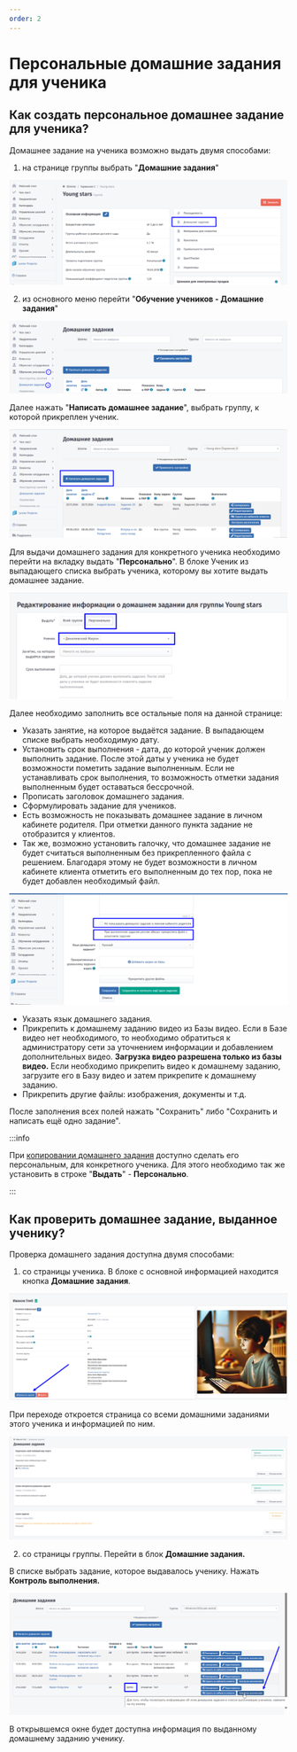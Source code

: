 ```yaml
---
order: 2
---
```


# Персональные домашние задания для ученика

## Как создать персональное домашнее задание для ученика?

Домашнее задание на ученика возможно выдать двумя способами:

1. на странице группы выбрать "**Домашние задания**"

![](<../.gitbook/assets/image (117).png>)

2. из основного меню перейти "**Обучение учеников - Домашние задания**"

![](<../.gitbook/assets/image (1) (3).png>)

Далее нажать "**Написать домашнее задание**", выбрать группу, к которой прикреплен ученик.

![](<../.gitbook/assets/image (2) (3).png>)

Для выдачи домашнего задания для конкретного ученика необходимо перейти на вкладку выдать "**Персонально**". В блоке Ученик из выпадающего списка выбрать ученика, которому вы хотите выдать домашнее задание.

![](<../.gitbook/assets/image (118).png>)

Далее необходимо заполнить все остальные поля на данной странице:

* Указать занятие, на которое выдаётся задание. В выпадающем списке выбрать необходимую дату.
* Установить срок выполнения - дата, до которой ученик должен выполнить задание. После этой даты у ученика не будет возможности пометить задание выполненным. Если не устанавливать срок выполнения, то возможность отметки задания выполненным будет оставаться бессрочной.
* Прописать заголовок домашнего задания.
* Сформулировать задание для учеников.
* Есть возможность не показывать домашнее задание в личном кабинете родителя. При отметки данного пункта задание не отобразится у клиентов.
* Так же, возможно установить галочку, что домашнее задание не будет считаться выполненным без прикрепленного файла с решением. Благодаря этому не будет возможности в личном кабинете клиента отметить его выполненным до тех пор, пока не будет добавлен необходимый файл.

![](<../.gitbook/assets/image (3) (4).png>)

* Указать язык домашнего задания.
* Прикрепить к домашнему заданию видео из Базы видео. Если в Базе видео нет необходимого, то необходимо обратиться к администратору сети за уточнением информации и добавлением дополнительных видео. **Загрузка видео разрешена только из базы видео.** Если необходимо прикрепить видео к домашнему заданию, загрузите его в Базу видео и затем прикрепите к домашнему заданию.
* Прикрепить другие файлы: изображения, документы и т.д.

После заполнения всех полей нажать "Сохранить" либо "Сохранить и написать ещё одно задание".

:::info

При [копировании домашнего задания](https://informa.gitbook.io/education-erp/instrukcii-po-rabote/domashnie-zadaniya-na-gruppu#kak-skopirovat-domashnee-zadanie-dlya-drugoi-gruppy) доступно сделать его персональным, для конкретного ученика. Для этого необходимо так же установить в строке "**Выдать**" - **Персонально**.

:::

## Как проверить домашнее задание, выданное ученику?

Проверка домашнего задания доступна двумя способами:

1. со страницы ученика. В блоке с основной информацией находится кнопка **Домашние задания**.

![](<../.gitbook/assets/image (119).png>)

При переходе откроется страница со всеми домашними заданиями этого ученика и информацией по ним.

![](<../.gitbook/assets/image (120).png>)

2. со страницы группы. Перейти в блок **Домашние задания.**

В списке выбрать задание, которое выдавалось ученику. Нажать **Контроль выполнения.**

![](<../.gitbook/assets/image (2) (1) (1).png>)

В открывшемся окне будет доступна информация по выданному домашнему заданию ученику.